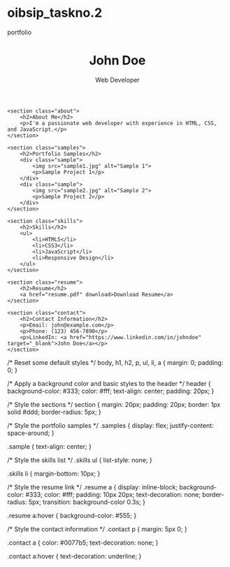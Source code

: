 # oibsip_taskno.2
portfolio
<!DOCTYPE html>
<html lang="en">
<head>
    <meta charset="UTF-8">
    <meta name="viewport" content="width=device-width, initial-scale=1.0">
    <link rel="stylesheet" href="styles.css">
    <title>Portfolio</title>
</head>
<body>
    <header>
        <h1>John Doe</h1>
        <p>Web Developer</p>
    </header>

    <section class="about">
        <h2>About Me</h2>
        <p>I'm a passionate web developer with experience in HTML, CSS, and JavaScript.</p>
    </section>

    <section class="samples">
        <h2>Portfolio Samples</h2>
        <div class="sample">
            <img src="sample1.jpg" alt="Sample 1">
            <p>Sample Project 1</p>
        </div>
        <div class="sample">
            <img src="sample2.jpg" alt="Sample 2">
            <p>Sample Project 2</p>
        </div>
    </section>

    <section class="skills">
        <h2>Skills</h2>
        <ul>
            <li>HTML5</li>
            <li>CSS3</li>
            <li>JavaScript</li>
            <li>Responsive Design</li>
        </ul>
    </section>

    <section class="resume">
        <h2>Resume</h2>
        <a href="resume.pdf" download>Download Resume</a>
    </section>

    <section class="contact">
        <h2>Contact Information</h2>
        <p>Email: john@example.com</p>
        <p>Phone: (123) 456-7890</p>
        <p>LinkedIn: <a href="https://www.linkedin.com/in/johndoe" target="_blank">John Doe</a></p>
    </section>
</body>
</html>



/* Reset some default styles */
body, h1, h2, p, ul, li, a {
    margin: 0;
    padding: 0;
}

/* Apply a background color and basic styles to the header */
header {
    background-color: #333;
    color: #fff;
    text-align: center;
    padding: 20px;
}

/* Style the sections */
section {
    margin: 20px;
    padding: 20px;
    border: 1px solid #ddd;
    border-radius: 5px;
}

/* Style the portfolio samples */
.samples {
    display: flex;
    justify-content: space-around;
}

.sample {
    text-align: center;
}

/* Style the skills list */
.skills ul {
    list-style: none;
}

.skills li {
    margin-bottom: 10px;
}

/* Style the resume link */
.resume a {
    display: inline-block;
    background-color: #333;
    color: #fff;
    padding: 10px 20px;
    text-decoration: none;
    border-radius: 5px;
    transition: background-color 0.3s;
}

.resume a:hover {
    background-color: #555;
}

/* Style the contact information */
.contact p {
    margin: 5px 0;
}

.contact a {
    color: #0077b5;
    text-decoration: none;
}

.contact a:hover {
    text-decoration: underline;
}

